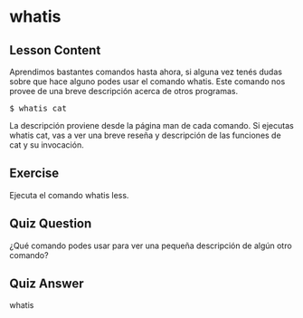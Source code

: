 # whatis

## Lesson Content

Aprendimos bastantes comandos hasta ahora, si alguna vez tenés dudas sobre que hace alguno podes usar el comando whatis. Este comando nos provee de una breve descripción acerca de otros programas.

<pre>$ whatis cat</pre>

La descripción proviene desde la página man de cada comando. Si ejecutas whatis cat, vas a ver una breve reseña y descripción de las funciones de cat y su invocación.

## Exercise

Ejecuta el comando whatis less.

## Quiz Question

¿Qué comando podes usar para ver una pequeña descripción de algún otro comando?

## Quiz Answer

whatis
